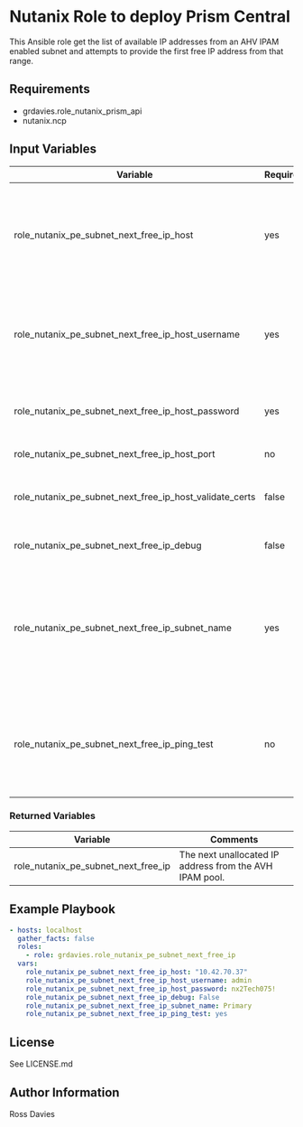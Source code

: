 # Nutanix Role to deploy Prism Central

This Ansible role get the list of available IP addresses from an AHV IPAM enabled subnet and attempts to provide the first free IP address from that range.

## Requirements

- grdavies.role_nutanix_prism_api
- nutanix.ncp

## Input Variables

| Variable                                                | Required | Default         | Choices                                                                         | Comments                                                                                                                                                                                                                          |
|---------------------------------------------------------|----------|-----------------|---------------------------------------------------------------------------------|-----------------------------------------------------------------------------------------------------------------------------------------------------------------------------------------------------------------------------------|
| role_nutanix_pe_subnet_next_free_ip_host                | yes      |                 |                                                                                 | The IP address or FQDN for the Prism (Element only) to which you want to connect.                                                                                                                                                 |
| role_nutanix_pe_subnet_next_free_ip_host_username       | yes      |                 |                                                                                 | A valid username with appropriate rights to access the Nutanix API.                                                                                                                                                               |
| role_nutanix_pe_subnet_next_free_ip_host_password       | yes      |                 |                                                                                 | A valid password for the supplied username.                                                                                                                                                                                       |
| role_nutanix_pe_subnet_next_free_ip_host_port           | no       | 9440            |                                                                                 | The Prism TCP port.                                                                                                                                                                                                               |
| role_nutanix_pe_subnet_next_free_ip_host_validate_certs | false    | false           | true / false                                                                    | Whether to check if Prism UI certificates are valid.                                                                                                                                                                              |
| role_nutanix_pe_subnet_next_free_ip_debug               | false    | false           | true / false                                                                    | Enable debug logging.                                                                                                                                                                                                             |
| role_nutanix_pe_subnet_next_free_ip_subnet_name         | yes      |                 |                                                                                 | The name of the AHV IPAM enabled subnet upon which to search for an available IP address                                                                                                                                          |
| role_nutanix_pe_subnet_next_free_ip_ping_test           | no       | false           | true / false                                                                    | Whether to perform an ICMP test of the IP returned by AHV IP to verify that it is available.                                                                                                                                      |

### Returned Variables

| Variable                                    | Comments                                                                                                                                                                                                                          |
|---------------------------------------------|-----------------------------------------------------------------------------------------------------------------------------------------------------------------------------------------------------------------------------------|
| role_nutanix_pe_subnet_next_free_ip       | The next unallocated IP address from the AVH IPAM pool.                                                                                                                                                                           |

## Example Playbook

```YAML
- hosts: localhost
  gather_facts: false
  roles:
    - role: grdavies.role_nutanix_pe_subnet_next_free_ip
  vars:
    role_nutanix_pe_subnet_next_free_ip_host: "10.42.70.37"
    role_nutanix_pe_subnet_next_free_ip_host_username: admin
    role_nutanix_pe_subnet_next_free_ip_host_password: nx2Tech075!
    role_nutanix_pe_subnet_next_free_ip_debug: False
    role_nutanix_pe_subnet_next_free_ip_subnet_name: Primary
    role_nutanix_pe_subnet_next_free_ip_ping_test: yes
```

## License

See LICENSE.md

## Author Information

Ross Davies
